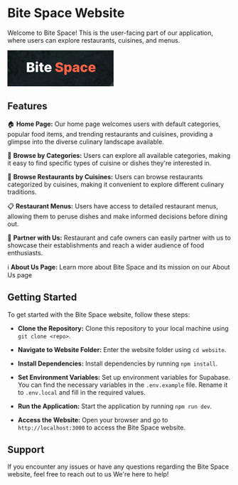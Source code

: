 # Bite Space Website

Welcome to Bite Space! This is the user-facing part of our application, where users can explore restaurants, cuisines, and menus.

<a href="https://bitespace.in" target="_blank"><img src="../media/logo.png"/></a>

## Features

🏠 <b>Home Page:</b> Our home page welcomes users with default categories, popular food items, and trending restaurants and cuisines, providing a glimpse into the diverse culinary landscape available.

🍴 <b>Browse by Categories:</b> Users can explore all available categories, making it easy to find specific types of cuisine or dishes they're interested in.

🌮 <b>Browse Restaurants by Cuisines:</b> Users can browse restaurants categorized by cuisines, making it convenient to explore different culinary traditions.

📋 <b>Restaurant Menus:</b> Users have access to detailed restaurant menus, allowing them to peruse dishes and make informed decisions before dining out.

🤝 <b>Partner with Us:</b> Restaurant and cafe owners can easily partner with us to showcase their establishments and reach a wider audience of food enthusiasts.

ℹ️ <b>About Us Page:</b> Learn more about Bite Space and its mission on our About Us page

## Getting Started

To get started with the Bite Space website, follow these steps:

- <b>Clone the Repository:</b> Clone this repository to your local machine using `git clone <repo>`.

- <b>Navigate to Website Folder:</b> Enter the website folder using `cd website`.

- <b>Install Dependencies:</b> Install dependencies by running `npm install`.

- <b>Set Environment Variables:</b> Set up environment variables for Supabase. You can find the necessary variables in the `.env.example` file. Rename it to `.env.local` and fill in the required values.

- <b>Run the Application:</b> Start the application by running `npm run dev`.

- <b>Access the Website:</b> Open your browser and go to `http://localhost:3000` to access the Bite Space website.

## Support

If you encounter any issues or have any questions regarding the Bite Space website, feel free to reach out to us We're here to help!